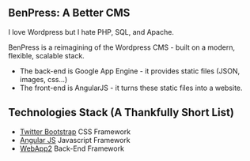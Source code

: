 ## BenPress: A Better CMS

I love Wordpress but I hate PHP, SQL, and Apache.

BenPress is a reimagining of the Wordpress CMS - built on a modern, flexible, scalable stack.

- The back-end is Google App Engine - it provides static files (JSON, images, css...)
- The front-end is AngularJS - it turns these static files into a website.



Technologies Stack (A Thankfully Short List)
--------------------------------------------
+ [Twitter Bootstrap](http://twitter.github.com/bootstrap/) CSS Framework
+ [Angular JS](http://twitter.github.com/bootstrap/) Javascript Framework
+ [WebApp2](http://twitter.github.com/bootstrap/) Back-End Framework

